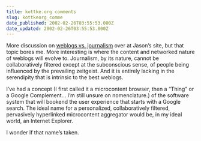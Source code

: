 ```yaml
---
title: kottke.org comments
slug: kottkeorg_comme
date_published: 2002-02-26T03:55:53.000Z
date_updated: 2002-02-26T03:55:53.000Z
---
```


More discussion on [weblogs vs. journalism](http://www.kottke.org/cgi-bin/comments/display.pl?threadid=17#485) over at Jason’s site, but that topic bores me. More interesting is where the content and networked nature of weblogs will evolve to. Journalism, by its nature, cannot be collaboratively filtered except at the subconscious sense, of people being influenced by the prevailing zeitgeist. And it is entirely lacking in the serendipity that is intrinsic to the best weblogs.

I’ve had a concept (I first called it a microcontent browser, then a “Thing” or a Google Complement… I’m still unsure on nomenclature.) of the software system that will bookend the user experience that starts with a Google search. The ideal name for a personalized, collaboratively filtered, pervasively hyperlinked microcontent aggregator would be, in my ideal world, an Internet Explorer.

I wonder if that name’s taken.

